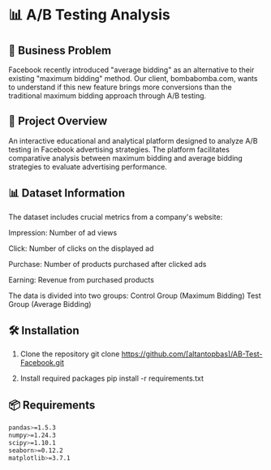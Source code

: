 # 📊 A/B Testing Analysis

## 🎯 Business Problem
Facebook recently introduced "average bidding" as an alternative to their existing "maximum bidding" method. Our client, bombabomba.com, wants to understand if this new feature brings more conversions than the traditional maximum bidding approach through A/B testing.

## 📌 Project Overview
An interactive educational and analytical platform designed to analyze A/B testing in Facebook advertising strategies. The platform facilitates comparative analysis between maximum bidding and average bidding strategies to evaluate advertising performance.

## 📊 Dataset Information
The dataset includes crucial metrics from a company's website: 

Impression: Number of ad views 

Click: Number of clicks on the displayed ad 

Purchase: Number of products purchased after clicked ads 

Earning: Revenue from purchased products 

The data is divided into two groups:
Control Group (Maximum Bidding)
Test Group (Average Bidding)


## 🛠️ Installation

1. Clone the repository
git clone https://github.com/[altantopbas]/AB-Test-Facebook.git

2. Install required packages
pip install -r requirements.txt

## 📦 Requirements
```bash
pandas>=1.5.3
numpy>=1.24.3
scipy>=1.10.1
seaborn>=0.12.2
matplotlib>=3.7.1
```
